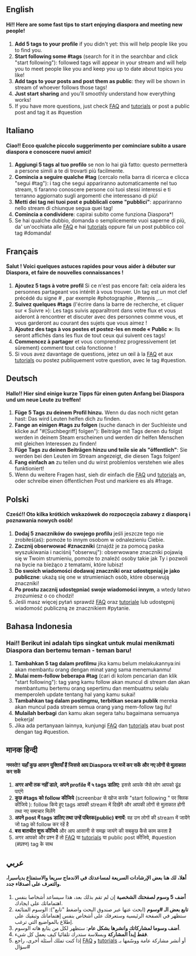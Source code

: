 ## English

#### Hi!! Here are some fast tips to start enjoying diaspora and meeting new people!

1. **Add 5 tags to your profile** if you didn't yet: this will help people like you to find you.
2. **Start following some #tags** (search for it in the searchbar and click "start following"): followed tags will appear in your stream and will help you to meet people like you and keep you up to date about topics you like!
3. **Add tags to your posts and post them as public**: they will be shown in stream of whoever follows those tags!
4. **Just start sharing** and you'll smoothly understand how everything works!
5. If you have more questions, just check [FAQ](https://github.com/diaspora/diaspora/wiki/FAQ-for-Users) and [tutorials](http://diasporial.com/tutorials) or post a public post and tag it as #question       


## Italiano


#### Ciao!! Ecco qualche piccolo suggerimento per cominciare subito a usare diaspora e conoscere nuovi amici!

1. **Aggiungi 5 tags al tuo profilo** se non lo hai già fatto: questo permetterà a persone simili a te di trovarti più facilmente.
2. **Comincia a seguire qualche #tag** (cercalo nella barra di ricerca e clicca "segui #tag"): i tag che segui appariranno automaticamente nel tuo stream, ti faranno conoscere persone coi tuoi stessi interessi e ti terranno aggiornato sugli argomenti che interessano di più!
3. **Metti dei tag nei tuoi post e pubblicali come "pubblici"**: appariranno nello stream di chiunque segua quei tag!
4. **Comincia a condividere**: capirai subito come funziona Diaspora*!
5. Se hai qualche dubbio, domanda o semplicemente vuoi saperne di più, da' un'occhiata alle [FAQ](https://github.com/diaspora/diaspora/wiki/FAQ-for-Users) e hai [tutorials](http://diasporial.com/tutorials) oppure fai un post pubblico col tag #domanda!      

## Français

#### Salut ! Voici quelques astuces rapides pour vous aider à débuter sur Diaspora, et faire de nouvelles connaissances !

1. **Ajoutez 5 tags à votre profil** Si ce n'est pas encore fait: cela aidera les personnes partageant vos intérêt à vous trouver. Un tag est un mot clef précédé du signe # , par exemple #photographie , #tennis ,... 
2. **Suivez quelques #tags** (l'écrire dans la barre de recherche, et cliquer sur « Suivre »): Les tags suivis apparaîtront dans votre flux et vous aideront à rencontrer et discuter avec des personnes comme vous, et vous garderont au courant des sujets que vous aimez !
3. **Ajoutez des tags à vos postes et postez-les en mode « Public »**: Ils seront affichés dans les flux de tout ceux qui suivent ces tags!
4. **Commencez à partager** et vous comprendrez progressivement (et sûrement) comment tout cela fonctionne !
5. Si vous avez davantage de questions, jetez un œil à la [FAQ](https://github.com/diaspora/diaspora/wiki/FAQ-for-Users) et aux [tutorials](http://diasporial.com/tutorials) ou postez publiquement votre question, avec le tag #question.


## Deutsch

#### Hallo!! Hier sind einige kurze Tipps für einen guten Anfang bei Diaspora und um neue Leute zu treffen!

1. **Füge 5 Tags zu deinem Profil hinzu.** Wenn du das noch nicht getan hast: Das wird Leuten helfen dich zu finden.
2. **Fange an einigen #tags zu folgen** (suche danach in der Suchleiste und klicke auf "#[Suchbegriff] folgen"): Beiträge mit Tags denen du folgst werden in deinem Steam erscheinen und werden dir helfen Menschen mit gleichen Interessen zu finden!
3. **Füge Tags zu deinen Beiträgen hinzu und teile sie als "öffentlich"**: Sie werden bei den Leuten im Stream angezeigt, die diesen Tags folgen!
4. **Fang einfach an** zu teilen und du wirst problemlos verstehen wie alles funktioniert!
5.  Wenn du weitere Fragen hast, sieh dir einfach die [FAQ](https://github.com/diaspora/diaspora/wiki/FAQ-for-Users) und [tutorials](http://diasporial.com/tutorials) an, oder schreibe einen öffentlichen Post und markiere es als #frage.


## Polski

#### Cześć!! Oto kilka krótkich wskazówek do rozpoczęcia zabawy z diasporą i poznawania nowych osób!

1. **Dodaj 5 znaczników do swojego profilu** jeśli jeszcze tego nie zrobiłeś(aś): pomoże to innym osobom w odnalezieniu Ciebie.
2. **Zacznij obserwować #znaczniki** (znajdź je za pomocą paska wyszukiwania i naciśnij "obserwuj"): obserwowane znaczniki pojawią się w Twoim strumieniu, pomoże to znaleźć osoby takie jak Ty i pozwoli na bycie na bieżąco z tematami, które lubisz!
3. **Do swoich wiadomości dodawaj znaczniki oraz udostępniaj je jako publiczne**: ukażą się one w strumieniach osób, które obserwują znaczniki!
4. **Po prostu zacznij udostępniać swoje wiadomości innym**, a wtedy łatwo zrozumiesz o co chodzi!
5. Jeśli masz więcej pytań sprawdź [FAQ](https://github.com/diaspora/diaspora/wiki/FAQ-for-Users) oraz [tutoriale](http://diasporial.com/tutorials) lub udostępnij wiadomość publiczną ze znacznikiem #pytanie.


## Bahasa Indonesia

### Hai!! Berikut ini adalah tips singkat untuk mulai menikmati Diaspora dan bertemu teman - teman baru!
1. **Tambahkan 5 tag dalam profilmu** jika kamu belum melakukannya:ini akan membantu orang dengan minat yang sama menemukanmu!
2. **Mulai mem-follow beberapa #tag** (cari di kolom pencarian dan klik "start following"): tag yang kamu follow akan muncul di stream dan akan membantumu bertemu orang sepertimu dan membuatmu selalu memperoleh update tentang hal yang kamu sukai!
3. **Tambahkan tag dalam postingmu, terbitkan secara publik** mereka akan muncul pada stream semua orang yang mem-follow tag itu!
4. **Mulailah berbagi** dan kamu akan segera tahu bagaimana semuanya bekerja!
5. Jika ada pertanyaan lainnya, kunjungi [FAQ](https://github.com/diaspora/diaspora/wiki/FAQ-for-Users) dan [tutorials](http://diasporial.com/tutorials) atau buat post dengan tag #question.


## मानक हिन्दी

#### नमस्ते!! यहाँ कुछ आसन युक्तियाँ हैं जिससे आप Diaspora पर मजें कर सकें और नए लोगों से मुलाकात कर सकें

1. **अगर अभी तक नहीं डाले, अपने profile में ५ tags डालिए**: इससे आपके जैसे लोग आपको ढूंढ पाएंगे
2. **कुछ #tags को follow कीजिये** (screenbar से खोज करके "start following " पर क्लिक कीजिये ): follow किये हुए tags आपकी stream में दिखेंगे और आपकी लोगों से मुलाकात होगी तथा नए समाचार मिलेंगे
3. **अपने post में tags डालिए तथा उन्हें पब्लिक(public) बनायें**: वह उन लोगों की stream में जायेंगे जो tag को follow कर रहें है
4. **बस बातचीत शुरू कीजिये** और आप आसानी से समझ जायंगे की सबकुछ कैसे काम करता है
5. अगर आपको और प्रश्न हैं तो [FAQ](https://github.com/diaspora/diaspora/wiki/FAQ-for-Users) या [tutorials](http://diasporial.com/tutorials) या public post कीजिये, #question (#प्रश्न) tag के साथ


## عربي
#### أهلا، لك هنا بعض الإرشادات السريعة  لمساعدتك في الاندماج سريعا والاستمتاع بدياسبرا، والتعرف على أصدقاء جدد.
1. **أضف 5 وسوم لصفحتك الشخصية** إن لم تقم بذلك بعد، هذا سيساعد أشخاصا بنفس اهتماماتك على ايجادك.
2. **تابع بعض الـ #وسوم** (ابحث عنها عبر صندوق البحث واضغط "تابع"): الوسوم المتابَعة ستظهر في الصفحة الرئيسية وستعرفك على أشخاص بنفس إهتماماتك وتبقيك على إطلاع بالمواضيع التي ترغب.
3. **أضف وسوما لمشاركاتك وانشرها بشكل عام**: ستظهر لكل من يتابع هاته الوسوم.
4. **فقط إبدأ المشاركة** وبسلاسة ستدرك تلقائيا كيف يعمل كل شيء.
5. إذا كنت تملك أسئلة أخرى، راجع [FAQ](https://github.com/diaspora/diaspora/wiki/FAQ-for-Users) و [tutorials](http://diasporial.com/tutorials) أو أنشر مشاركة عامة ووسّمها  بـ #سؤال